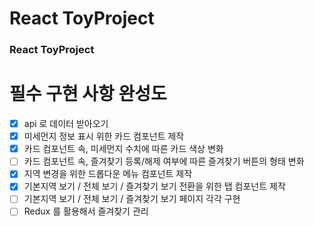 # React ToyProject
### React ToyProject
# 필수 구현 사항 완성도
- [x] api 로 데이터 받아오기
- [x] 미세먼지 정보 표시 위한 카드 컴포넌트 제작   
- [x] 카드 컴포넌트 속, 미세먼지 수치에 따른 카드 색상 변화   
- [ ] 카드 컴포넌트 속, 즐겨찾기 등록/해제 여부에 따른 즐겨찾기 버튼의 형태 변화   
- [x] 지역 변경을 위한 드롭다운 메뉴 컴포넌트 제작   
- [x] 기본지역 보기 / 전체 보기 / 즐겨찾기 보기 전환을 위한 탭 컴포넌트 제작   
- [ ] 기본지역 보기 / 전체 보기 / 즐겨찾기 보기 페이지 각각 구현   
- [ ] Redux 를 활용해서 즐겨찾기 관리   
